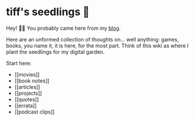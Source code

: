 # tiff's seedlings 🌱

Hey! 👋🏽 You probably came here from my [blog](https://tiffanywhite.blog).

Here are an unformed collection of thoughts on... well anything: games, books, you name it, it is here, for the most part. Think of this wiki as where I plant the seedlings for my digital garden.

Start here:

- [[movies]]
- [[book notes]]
- [[articles]]
- [[projects]]
- [[quotes]]
- [[errata]]
- [[podcast clips]]